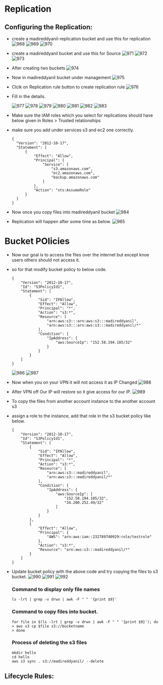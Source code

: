 # Replication

## Configuring the Replication:

- create a madireddyanil-replication bucket and use this for replication
  ![968](https://github.com/DevopsAllInOne/01-AWS-2024/blob/main/Notes-Images/940-1407/968.png)
  ![969](https://github.com/DevopsAllInOne/01-AWS-2024/blob/main/Notes-Images/940-1407/969.png)
  ![970](https://github.com/DevopsAllInOne/01-AWS-2024/blob/main/Notes-Images/940-1407/970.png)

- create a madireddyanil bucket and use this for Source
  ![971](https://github.com/DevopsAllInOne/01-AWS-2024/blob/main/Notes-Images/940-1407/971.png)
  ![972](https://github.com/DevopsAllInOne/01-AWS-2024/blob/main/Notes-Images/940-1407/972.png)
  ![973](https://github.com/DevopsAllInOne/01-AWS-2024/blob/main/Notes-Images/940-1407/973.png)

- After creating two buckets
  ![974](https://github.com/DevopsAllInOne/01-AWS-2024/blob/main/Notes-Images/940-1407/974.png)

- Now in madireddyanil bucket under management
  ![975](https://github.com/DevopsAllInOne/01-AWS-2024/blob/main/Notes-Images/940-1407/975.png)

- Clcik on Replication rule button to create replication rule
  ![976](https://github.com/DevopsAllInOne/01-AWS-2024/blob/main/Notes-Images/940-1407/976.png)

- Fill in the details.

  ![977](https://github.com/DevopsAllInOne/01-AWS-2024/blob/main/Notes-Images/940-1407/977.png)
  ![978](https://github.com/DevopsAllInOne/01-AWS-2024/blob/main/Notes-Images/940-1407/978.png)
  ![979](https://github.com/DevopsAllInOne/01-AWS-2024/blob/main/Notes-Images/940-1407/979.png)
  ![980](https://github.com/DevopsAllInOne/01-AWS-2024/blob/main/Notes-Images/940-1407/980.png)
  ![981](https://github.com/DevopsAllInOne/01-AWS-2024/blob/main/Notes-Images/940-1407/981.png)
  ![982](https://github.com/DevopsAllInOne/01-AWS-2024/blob/main/Notes-Images/940-1407/982.png)
  ![983](https://github.com/DevopsAllInOne/01-AWS-2024/blob/main/Notes-Images/940-1407/983.png)
- Make sure the IAM roles which you select for replications should have below given in Roles > Trusted relationships
- make sure you add under services s3 and ec2 one correctly.
  ```
  {
  	"Version": "2012-10-17",
  	"Statement": [
  		{
  			"Effect": "Allow",
  			"Principal": {
  				"Service": [
  				    "s3.amazonaws.com",
  				    "ec2.amazonaws.com",
  				    "backup.amazonaws.com"
  				]
  			},
  			"Action": "sts:AssumeRole"
  		}
  	]
  }
  ```
- Now once you copy files into madireddyanil bucket
  ![984](https://github.com/DevopsAllInOne/01-AWS-2024/blob/main/Notes-Images/940-1407/984.png)

- Replication will happen after some time as below.
  ![985](https://github.com/DevopsAllInOne/01-AWS-2024/blob/main/Notes-Images/940-1407/985.png)

# Bucket POlicies

- Now our goal is to access the files over the internet but except knoe users others should not access it.
- so for that modify bucket policy to below code.
  ```
  {
      "Version": "2012-10-17",
      "Id": "S3PolicyId1",
      "Statement": [
          {
              "Sid": "IPAllow",
              "Effect": "Allow",
              "Principal": "*",
              "Action": "s3:*",
              "Resource": [
                  "arn:aws:s3:::arn:aws:s3:::madireddyanil",
                  "arn:aws:s3:::arn:aws:s3:::madireddyanil/*"
              ],
              "Condition": {
                  "IpAddress": {
                      "aws:SourceIp": "152.58.194.185/32"
                  }
              }
          }
      ]
  }
  ```
  ![986](https://github.com/DevopsAllInOne/01-AWS-2024/blob/main/Notes-Images/940-1407/986.png)
  ![987](https://github.com/DevopsAllInOne/01-AWS-2024/blob/main/Notes-Images/940-1407/987.png)

- Now when you on your VPN it will not access it as IP Changed
  ![988](https://github.com/DevopsAllInOne/01-AWS-2024/blob/main/Notes-Images/940-1407/988.png)

- After VPN off Our IP will restore so it give access for our IP.
  ![989](https://github.com/DevopsAllInOne/01-AWS-2024/blob/main/Notes-Images/940-1407/989.png)

- To copy the files from another account instance to the another account s3
- assign a role to the instance, add that role in the s3 bucket policy like below.
  ```
  {
      "Version": "2012-10-17",
      "Id": "S3PolicyId1",
      "Statement": [
          {
              "Sid": "IPAllow",
              "Effect": "Allow",
              "Principal": "*",
              "Action": "s3:*",
              "Resource": [
                  "arn:aws:s3:::madireddyanil",
                  "arn:aws:s3:::madireddyanil/*"
              ],
              "Condition": {
                  "IpAddress": {
                      "aws:SourceIp": [
                          "152.58.194.185/32",
                          "34.200.252.49/32"
                      ]
                  }
              }
          },
          {
              "Effect": "Allow",
              "Principal": {
                  "AWS": "arn:aws:iam::232789740929:role/testrole"
              },
              "Action": "s3:*",
              "Resource": "arn:aws:s3:::madireddyanil/*"
          }
      ]
  }
  ```

- Update bucket policy with the above code and try copying the files to s3 bucket.
  ![990](https://github.com/DevopsAllInOne/01-AWS-2024/blob/main/Notes-Images/940-1407/990.png)
  ![991](https://github.com/DevopsAllInOne/01-AWS-2024/blob/main/Notes-Images/940-1407/991.png)
  ![992](https://github.com/DevopsAllInOne/01-AWS-2024/blob/main/Notes-Images/940-1407/992.png)

  ### Command to display only file names
  ```
  ls -lrt | grep -v drwx | awk -F " " '{print $9}'
  ```
  ### Command to copy files into bucket.
  ```
  for file in $(ls -lrt | grep -v drwx | awk -F " " '{print $9}'); do
  > aws s3 cp $file s3://bucketname
  > done
  ```

  ### Process of deleting the s3 files
  ```
  mkdir hello
  cd hello
  aws s3 sync . s3://madireddyanil/ --delete
  ```

## Lifecycle Rules:
